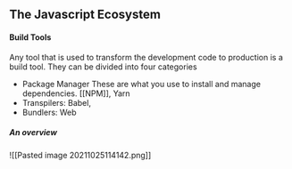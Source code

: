 ## The Javascript Ecosystem

#### Build Tools
Any tool that is used to transform the development code to production is a build tool. They can be divided into four categories
- Package Manager
	These are what you use to install and manage dependencies. [[NPM]], Yarn
- Transpilers: Babel, 
- Bundlers: Web



##### An overview
![[Pasted image 20211025114142.png]]

